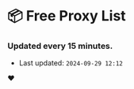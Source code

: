 # :package: Free Proxy List
### Updated every 15 minutes.

- Last updated: `2024-09-29 12:12`

:heart:
